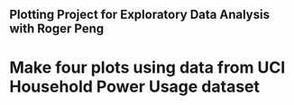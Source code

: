 ## Plotting Project for Exploratory Data Analysis with Roger Peng

# Make four plots using data from UCI Household Power Usage dataset

